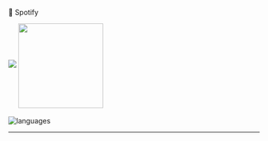 
🎵 Spotify

<img src="https://spotify-recently-played-readme.vercel.app/api?user=hrg93drrx0db4f1vrpmwpq465&count=10&unique=true" />


<img align="center" height="170px" src="https://github-readme-stats.vercel.app/api?username=ivancotacte&?count_private=true&layout=compact&hide_border=true&show_icons=true&theme=tokyonight" />
<br/><br/>
<img alt="languages" src="https://github-readme-stats.vercel.app/api/top-langs/?username=ivancotacte&layout=compact&hide_border=true&show_icons=true&theme=tokyonight" />

---
